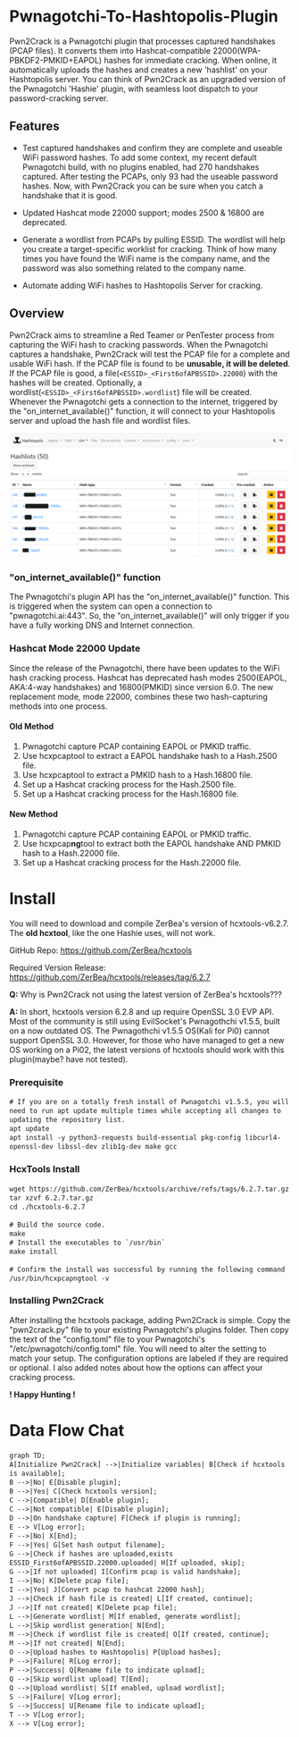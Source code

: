 # Pwnagotchi-To-Hashtopolis-Plugin

Pwn2Crack is a Pwnagotchi plugin that processes captured handshakes (PCAP files). It converts them into Hashcat-compatible 22000(WPA-PBKDF2-PMKID+EAPOL) hashes for immediate cracking. When online, it automatically uploads the hashes and creates a new 'hashlist' on your Hashtopolis server. You can think of Pwn2Crack as an upgraded version of the Pwnagotchi 'Hashie' plugin, with seamless loot dispatch to your password-cracking server.

## Features

- Test captured handshakes and confirm they are complete and useable WiFi password hashes.
 To add some context, my recent default Pwnagotchi build, with no plugins enabled, had 270 handshakes captured. After testing the PCAPs, only 93 had the useable password hashes. Now, with Pwn2Crack you can be sure when you catch a handshake that it is good.

 - Updated Hashcat mode 22000 support; modes 2500 & 16800 are deprecated.

 - Generate a wordlist from PCAPs by pulling ESSID.
    The wordlist will help you create a target-specific worklist for cracking. Think of how many times you have found the WiFi name is the company name, and the password was also something related to the company name.

- Automate adding WiFi hashes to Hashtopolis Server for cracking.

## Overview
Pwn2Crack aims to streamline a Red Teamer or PenTester process from capturing the WiFi hash to cracking passwords. When the Pwnagotchi captures a handshake, Pwn2Crack will test the PCAP file for a complete and usable WiFi hash. If the PCAP file is found to be **unusable, it will be deleted**. If the PCAP file is good, a file(```<ESSID>_<First6ofAPBSSID>.22000```) with the hashes will be created. Optionally, a wordlist(```<ESSID>_<First6ofAPBSSID>.wordlist```) file will be created. Whenever the Pwnagotchi gets a connection to the internet, triggered by the "on_internet_available()" function, it will connect to your Hashtopolis server and upload the hash file and wordlist files.

![Handshakes uploaded to Hashtopolis](ht_handshake_uploads.png)

### "on_internet_available()" function
The Pwnagotchi's plugin API has the "on_internet_available()" function. This is triggered when the system can open a connection to "pwnagotchi.ai:443". So, the "on_internet_available()" will only trigger if you have a fully working DNS and Internet connection.

### Hashcat Mode 22000 Update
Since the release of the Pwnagotchi, there have been updates to the WiFi hash cracking process. Hashcat has deprecated hash modes 2500(EAPOL, AKA:4-way handshakes) and 16800(PMKID) since version 6.0. The new replacement mode, mode 22000, combines these two hash-capturing methods into one process.

#### Old Method
 1. Pwnagotchi capture PCAP containing EAPOL or PMKID traffic.
 2. Use hcxpcaptool to extract a EAPOL handshake hash to a Hash.2500 file.
 3. Use hcxpcaptool to extract a PMKID hash to a Hash.16800 file.
 4. Set up a Hashcat cracking process for the Hash.2500 file.
 5. Set up a Hashcat cracking process for the Hash.16800 file.

#### New Method
 1. Pwnagotchi capture PCAP containing EAPOL or PMKID traffic.
 2. Use hcxpcap**ng**tool to extract both the EAPOL handshake AND PMKID hash to a Hash.22000 file.
 3. Set up a Hashcat cracking process for the Hash.22000 file.

# Install
You will need to download and compile ZerBea's version of hcxtools-v6.2.7. The **old hcxtool**, like the one Hashie uses,  will not work.

GitHub Repo: https://github.com/ZerBea/hcxtools

Required Version Release: https://github.com/ZerBea/hcxtools/releases/tag/6.2.7

**Q:** Why is Pwn2Crack not using the latest version of ZerBea's hcxtools???

**A:** In short, hcxtools version 6.2.8 and up require OpenSSL 3.0 EVP API. Most of the community is still using EvilSocket's Pwnagothchi v1.5.5, built on a now outdated OS. The Pwnagothchi v1.5.5 OS(Kali for Pi0) cannot support OpenSSL 3.0. However, for those who have managed to get a new OS working on a Pi02, the latest versions of hcxtools should work with this plugin(maybe? have not tested).

### Prerequisite
    # If you are on a totally fresh install of Pwnagotchi v1.5.5, you will need to run apt update multiple times while accepting all changes to updating the repository list.
    apt update
    apt install -y python3-requests build-essential pkg-config libcurl4-openssl-dev libssl-dev zlib1g-dev make gcc

### HcxTools Install

    wget https://github.com/ZerBea/hcxtools/archive/refs/tags/6.2.7.tar.gz
    tar xzvf 6.2.7.tar.gz
    cd ./hcxtools-6.2.7

    # Build the source code.
    make
    # Install the executables to `/usr/bin`
    make install

    # Confirm the install was successful by running the following command
    /usr/bin/hcxpcapngtool -v

### Installing Pwn2Crack
After installing the hcxtools package, adding Pwn2Crack is simple. Copy the "pwn2crack.py" file to your existing Pwnagotchi's plugins folder. Then copy the text of the "config.toml" file to your Pwnagotchi's "/etc/pwnagotchi/config.toml" file. You will need to alter the setting to match your setup. The configuration options are labeled if they are required or optional. I also added notes about how the options can affect your cracking process.

**! Happy Hunting !**

# Data Flow Chat

```mermaid
graph TD;
A[Initialize Pwn2Crack] -->|Initialize variables| B[Check if hcxtools is available];
B -->|No| E[Disable plugin];
B -->|Yes| C[Check hcxtools version];
C -->|Compatible| D[Enable plugin];
C -->|Not compatible| E[Disable plugin];
D -->|On handshake capture| F[Check if plugin is running];
E --> V[Log error];
F -->|No| X[End];
F -->|Yes| G[Set hash output filename];
G -->|Check if hashes are uploaded,exists ESSID_First6ofAPBSSID.22000.uploaded| H[If uploaded, skip];
G -->|If not uploaded| I[Confirm pcap is valid handshake];
I -->|No| K[Delete pcap file];
I -->|Yes| J[Convert pcap to hashcat 22000 hash];
J -->|Check if hash file is created| L[If created, continue];
J -->|If not created| K[Delete pcap file];
L -->|Generate wordlist| M[If enabled, generate wordlist];
L -->|Skip wordlist generation| N[End];
M -->|Check if wordlist file is created| O[If created, continue];
M -->|If not created| N[End];
O -->|Upload hashes to Hashtopolis| P[Upload hashes];
P -->|Failure| R[Log error];
P -->|Success| Q[Rename file to indicate upload];
Q -->|Skip wordlist upload| T[End];
Q -->|Upload wordlist| S[If enabled, upload wordlist];
S -->|Failure| V[Log error];
S -->|Success| U[Rename file to indicate upload];
T --> V[Log error];
X --> V[Log error];
```
#

